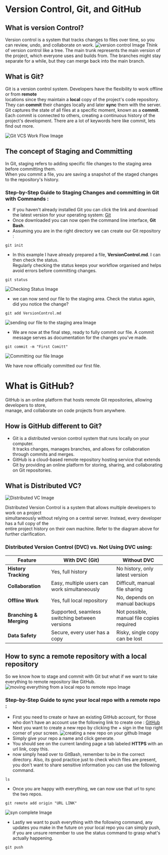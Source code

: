 # Version Control, Git, and GitHub

## What is version Control?

Version control is a system that tracks changes to files over time, so you can review, undo, and  collaborate on work. 
![version control Image](/images/picture20.JPG) 
Think of version control like a tree. The main trunk represents the main version of the project, which everyone uses and builds from. The branches might stay separate for a while, but they can merge back into the main branch. 
## What is Git? 

Git is a version control system. Developers have the flexibility to work offline or from **remote** 
<br/>locations since they maintain a **local** copy of the project's code repository. They can **commit** their changes locally and later **sync** them with the server. Git captures the state of all files at a specific moment, known as a **commit**. Each commit is connected to others, creating a continuous history of the project's development. There are a lot of keywords here like commit, lets find out more. 

![Git VCS Work Flow Image](/images/picture21.JPG) 
## The concept of Staging and Committing 

In Git, staging refers to adding specific file changes to the staging area before committing them. 
<br/> When you commit a file, you are saving a snapshot of the staged changes to the repository's history. 

### Step-by-Step Guide to Staging Changes and committing in Git with Commands :

- If you haven't already installed Git you can click the link and download the latest version for your operating system:
   [Git](https://git-scm.com/downloads)
- Once downloaded you can now open the command line interface, **Git Bash**. 
- Assuming you are in the right directory we can create our Git repository :

```commandline
git init
```
- In this example I have already prepared a file, **VersionControl.md**. I can then check the status.
<br/> Regularly checking the status keeps your workflow organised and helps avoid errors before committing changes.
```commandline
git status
```
![Checking Status Image](images/picture15.JPG)  
- we can now send our file to the staging area. Check the status again, did you notice the change? 
```commandline
git add VersionControl.md
```
![sending our file to the staging area Image](images/picture13.JPG) 

- We are now at the final step, ready to fully commit our file. A commit message serves as documentation for the changes you've made. 
```commandline
git commit -m "First Comitt" 
```
![Committing our file Image](images/picture14.JPG)

We have now officially committed our first file. 

# What is GitHub? 

GitHub is an online platform that hosts remote Git repositories, allowing developers to store, 
<br/>manage, and collaborate on code projects from anywhere. 

## How is GitHub different to Git? 

- Git is a distributed version control system that runs locally on your computer. 
<br/> It tracks changes, manages branches, and allows for collaboration through commits and merges.
- GitHub is a cloud-based remote repository hosting service that extends Git by providing an online platform for storing, sharing, and collaborating on Git repositories.

## What is Distributed VC?

![Distributed VC Image](images/picture16.JPG) 

Distributed Version Control is a system that allows multiple developers to work on a project 
<br/> simultaneously without relying on a central server. Instead, every developer has a full copy of the 
<br/> entire project history on their own machine. Refer to the diagram above for further clarification. 

### Distributed Version Control (DVC) vs. Not Using DVC using:
| Feature                 | With DVC (Git)                                 | Without DVC                               |
|-------------------------|------------------------------------------------|-------------------------------------------|
| **History Tracking**    | Yes, full history                              | No history, only latest version           |
| **Collaboration**       | Easy, multiple users can work simultaneously   | Difficult, manual file sharing            |
| **Offline Work**        | Yes, full local repository                     | No, depends on manual backups             |
| **Branching & Merging** | Supported, seamless switching between versions | Not possible, manual file copies required |
| **Data Safety**         | Secure, every user has a copy                  | Risky, single copy can be lost            |

## How to sync a remote repository with a local repository 

So we know how to stage and commit with Git but what if we want to take everything to remote repository like GitHub.
![moving everything from a local repo to remote repo Image](images/picture17.JPG) 

### Step-by-Step Guide to sync your local repo with a remote repo :

- First you need to create or have an existing GitHub account, for those who don't have an account use the following link to create one : [GitHub](https://github.com/) 
- Next you want to create a new repo by clicking the + sign in the top right corner of your screen.
![creating a new repo on your github Image](images/picture18.JPG)
- Simply give your repo a name and click generate. 
- You should see on the current landing page a tab labeled **HTTPS** with an url link, copy this. 
- now simply head over to GitBash, remember to be in the correct directory. Also, its good practice just to check which files are present, you don't want to share sensitive information you can use the following command. 
```commandline
ls 
```
- Once you are happy with everything, we can now use that url to sync the two repos. 
```commandline
git remote add origin "URL LINK" 
```
![syn complete Image](images/picture19.JPG)
- Lastly we want to push everything with the following command, any updates you make in the future on your local repo you can simply push, if you are unsure remember to use the status command to grasp what's actually happening.
```commandline
git push  
```
